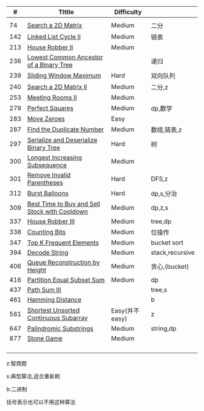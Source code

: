 | #    | TIttle                                                       | Difficulty     |             |
| ---- | ------------------------------------------------------------ | -------------- | ----------- |
|      |                                                              |                |             |
| 74   | [Search a 2D Matrix](./74.md)                                | Medium         | 二分        |
| 142  | [Linked List Cycle II](./142.md)                             | Medium         | 链表        |
| 213  | [House Robber II](./213.md)                                  | Medium         |             |
| 236  | [Lowest Common Ancestor of a Binary Tree](./236.md)          |                | 递归        |
| 239  | [Sliding Window Maximum](./239.md)                           | Hard           | 双向队列    |
| 240  | [Search a 2D Matrix II](./240.md)                            | Medium         | 二分,z      |
| 253  | [Meeting Rooms II](./253.md)                                 | Medium         |             |
| 279  | [Perfect Squares](./279.md)                                  | Medium         | dp,数学     |
| 283  | [Move Zeroes](./283.md)                                      | Easy           |             |
| 287  | [Find the Duplicate Number](./287.md)                        | Medium         | 数组,链表,z |
| 297  | [Serialize and Deserialize Binary Tree](./297.md)            | Hard           | 树          |
| 300  | [Longest Increasing Subsequence](./300.md)                   | Medium         |             |
| 301  | [Remove Invalid Parentheses](./301.md)                       | Hard           | DFS,z       |
| 312  | [Burst Balloons](./312.md)                                   | Hard           | dp,s,分治   |
| 309  | [Best Time to Buy and Sell Stock with Cooldown](./309.md)    | Medium         | dp,z,s      |
| 337  | [House Robber III](./337.md)                                 | Medium         | tree,dp     |
| 338  | [Counting Bits](./338.md)                                 | Medium         | 位操作    |
| 347  | [Top K Frequent Elements](./347.md)                          | Medium         | bucket sort |
| 394  | [Decode String](./394.md)                                    | Medium         | stack,recursive  |
| 406  | [Queue Reconstruction by Height](./406.md)                   |     Medium     |贪心,(bucket) |
| 416 | [Partition Equal Subset Sum](./416.md) | Medium |dp |
| 437  | [Path Sum III](./437.md)                                     |                | tree,s      |
| 461  | [Hamming Distance](./461.md)                                 |                | b           |
| 581  | [Shortest Unsorted Continuous Subarray](./581.md)            | Easy(并不easy) | z           |
| 647  | [Palindromic Substrings](./647.md)                           | Medium         | string,dp        |
| 877  | [Stone Game](https://leetcode.com/problems/stone-game/description/) | Medium         |             |
|      |                                                              |                |             |
|      |                                                              |                |             |
|      |                                                              |                |             |
|      |                                                              |                |             |

z:智商题

s:典型算法,适合重新刷

b:二进制

括号表示也可以不用这种算法
